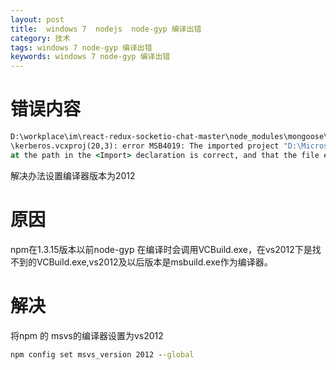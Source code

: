 ```yaml
---
layout: post
title:  windows 7  nodejs  node-gyp 编译出错
category: 技术
tags: windows 7 node-gyp 编译出错
keywords: windows 7 node-gyp 编译出错
---
```


# 错误内容
```cmd
D:\workplace\im\react-redux-socketio-chat-master\node_modules\mongoose\node_modules\mongodb\node_modules\kerberos\build
\kerberos.vcxproj(20,3): error MSB4019: The imported project "D:\Microsoft.Cpp.Default.props" was not found. Confirm th
at the path in the <Import> declaration is correct, and that the file exists on disk.
```

解决办法设置编译器版本为2012

# 原因

npm在1.3.15版本以前node-gyp 在编译时会调用VCBuild.exe，在vs2012下是找不到的VCBuild.exe,vs2012及以后版本是msbuild.exe作为编译器。

# 解决

将npm 的 msvs的编译器设置为vs2012 

```cmd
npm config set msvs_version 2012 --global
```